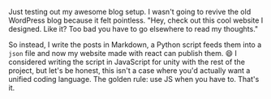 Just testing out my awesome blog setup. I wasn't going to revive the old WordPress blog because it felt pointless. "Hey, check out this cool website I designed. Like it? Too bad you have to go elsewhere to read my thoughts."

So instead, I write the posts in Markdown, a Python script feeds them into a `json` file and now my website made with react can publish them. 😄 I considered writing the script in JavaScript for unity with the rest of the project, but let's be honest, this isn't a case where you'd actually want a unified coding language. The golden rule: use JS when you have to. That's it.